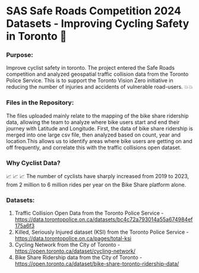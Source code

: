 # SAS Safe Roads Competition 2024 Datasets - Improving Cycling Safety in Toronto 🚴 
### Purpose: 
Improve cyclist safety in toronto. The project entered the Safe Roads competition and analyzed geospatial traffic collision data from the Toronto Police Service. This is to support the Toronto Vision Zero initiative in reducing the number of injuries and accidents of vulnerable road-users. 💥💥

### Files in the Repository:
The files uploaded mainly relate to the mapping of the bike share ridership data, allowing the team to analyze where bike users start and end their journey with Latitude and Longitude. First, the data of bike share ridership is merged into one large csv file, then analyzed based on count, year and location.This allows us to identify areas where bike users are getting on and off frequently, and correlate this with the traffic collisions open dataset.

### Why Cyclist Data?
📈 📈 📈  The number of cyclists have sharply increased from 2019 to 2023, from 2 million to 6 million rides per year on the Bike Share platform alone.

### Datasets:
1. Traffic Collision Open Data from the Toronto Police Service - https://data.torontopolice.on.ca/datasets/bc4c72a793014a55a674984ef175a6f3
2. Killed, Seriously Injured dataset (KSI) from the Toronto Police Service - https://data.torontopolice.on.ca/pages/total-ksi
3. Cycling Network from the City of Toronto - https://open.toronto.ca/dataset/cycling-network/
4. Bike Share Ridership data from the City of Toronto - https://open.toronto.ca/dataset/bike-share-toronto-ridership-data/
